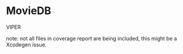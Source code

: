 # MovieDB

VIPER

note: not all files in coverage report are being included, this might be a Xcodegen issue.
